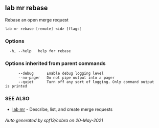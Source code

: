## lab mr rebase

Rebase an open merge request

```
lab mr rebase [remote] <id> [flags]
```

### Options

```
  -h, --help   help for rebase
```

### Options inherited from parent commands

```
      --debug      Enable debug logging level
      --no-pager   Do not pipe output into a pager
      --quiet      Turn off any sort of logging. Only command output is printed
```

### SEE ALSO

* [lab mr](lab_mr.md)	 - Describe, list, and create merge requests

###### Auto generated by spf13/cobra on 20-May-2021
